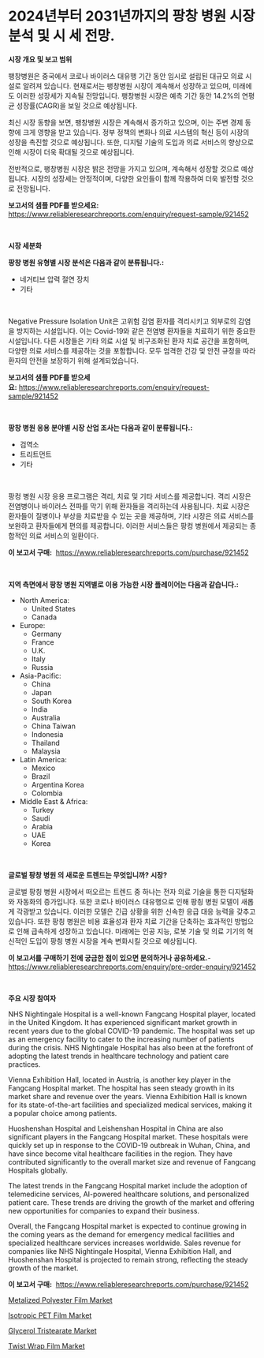 <p><h1>2024년부터 2031년까지의 팡창 병원 시장 분석 및 시 세 전망.</h1></p><p><strong>시장 개요 및 보고 범위</strong></p>
<p><p>팽창병원은 중국에서 코로나 바이러스 대유행 기간 동안 임시로 설립된 대규모 의료 시설로 알려져 있습니다. 현재로서는 팽창병원 시장이 계속해서 성장하고 있으며, 미래에도 이러한 성장세가 지속될 전망입니다. 팽창병원 시장은 예측 기간 동안 14.2%의 연평균 성장률(CAGR)을 보일 것으로 예상됩니다. </p><p>최신 시장 동향을 보면, 팽창병원 시장은 계속해서 증가하고 있으며, 이는 주변 경제 동향에 크게 영향을 받고 있습니다. 정부 정책의 변화나 의료 시스템의 혁신 등이 시장의 성장을 촉진할 것으로 예상됩니다. 또한, 디지털 기술의 도입과 의료 서비스의 향상으로 인해 시장이 더욱 확대될 것으로 예상됩니다.</p><p>전반적으로, 팽창병원 시장은 밝은 전망을 가지고 있으며, 계속해서 성장할 것으로 예상됩니다. 시장의 성장세는 안정적이며, 다양한 요인들이 함께 작용하여 더욱 발전할 것으로 전망됩니다.</p></p>
<p><strong>보고서의 샘플 PDF를 받으세요:</strong> <a href="https://www.reliableresearchreports.com/enquiry/request-sample/921452">https://www.reliableresearchreports.com/enquiry/request-sample/921452</a></p>
<p>&nbsp;</p>
<p><strong>시장 세분화</strong></p>
<p><strong>팡창 병원 유형별 시장 분석은 다음과 같이 분류됩니다.:</strong></p>
<p><ul><li>네거티브 압력 절연 장치</li><li>기타</li></ul></p>
<p>&nbsp;</p>
<p><p>Negative Pressure Isolation Unit은 고위험 감염 환자를 격리시키고 외부로의 감염을 방지하는 시설입니다. 이는 Covid-19와 같은 전염병 환자들을 치료하기 위한 중요한 시설입니다. 다른 시장들은 기타 의료 시설 및 비구조화된 환자 치료 공간을 포함하며, 다양한 의료 서비스를 제공하는 것을 포함합니다. 모두 엄격한 건강 및 안전 규정을 따라 환자의 안전을 보장하기 위해 설계되었습니다.</p></p>
<p><strong>보고서의 샘플 PDF를 받으세요:</strong>&nbsp;<a href="https://www.reliableresearchreports.com/enquiry/request-sample/921452">https://www.reliableresearchreports.com/enquiry/request-sample/921452</a></p>
<p>&nbsp;</p>
<p><strong> 팡창 병원 응용 분야별 시장 산업 조사는 다음과 같이 분류됩니다.:</strong></p>
<p><ul><li>검역소</li><li>트리트먼트</li><li>기타</li></ul></p>
<p>&nbsp;</p>
<p><p>팡컹 병원 시장 응용 프로그램은 격리, 치료 및 기타 서비스를 제공합니다. 격리 시장은 전염병이나 바이러스 전파를 막기 위해 환자들을 격리하는데 사용됩니다. 치료 시장은 환자들이 질병이나 부상을 치료받을 수 있는 곳을 제공하며, 기타 시장은 의료 서비스를 보완하고 환자들에게 편의를 제공합니다. 이러한 서비스들은 팡컹 병원에서 제공되는 종합적인 의료 서비스의 일환이다.</p></p>
<p><strong>이 보고서 구매:</strong>&nbsp; <a href="https://www.reliableresearchreports.com/purchase/921452">https://www.reliableresearchreports.com/purchase/921452</a></p>
<p>&nbsp;</p>
<p><strong>지역 측면에서 팡창 병원 지역별로 이용 가능한 시장 플레이어는 다음과 같습니다.:</strong></p>
<p><ul>
    <li>
        North America:
        <ul>
            <li>United States</li>
            <li>Canada</li>
        </ul>
    </li>
    <li>
        Europe:
        <ul>
            <li>Germany</li>
            <li>France</li>
            <li>U.K.</li>
            <li>Italy</li>
            <li>Russia</li>
        </ul>
    </li>
    <li>
        Asia-Pacific:
        <ul>
            <li>China</li>
            <li>Japan</li>
            <li>South Korea</li>
            <li>India</li>
            <li>Australia</li>
            <li>China Taiwan</li>
            <li>Indonesia</li>
            <li>Thailand</li>
            <li>Malaysia</li>
        </ul>
    </li>
    <li>
        Latin America:
        <ul>
            <li>Mexico</li>
            <li>Brazil</li>
            <li>Argentina Korea</li>
            <li>Colombia</li>
        </ul>
    </li>
    <li>
        Middle East & Africa:
        <ul>
            <li>Turkey</li>
            <li>Saudi</li>
            <li>Arabia</li>
            <li>UAE</li>
            <li>Korea</li>
        </ul>
    </li>
    </ul></p>
<p>&nbsp;</p>
<p><strong>글로벌 팡창 병원 의 새로운 트렌드는 무엇입니까? 시장?</strong></p>
<p><p>글로벌 팡칑 병원 시장에서 떠오르는 트렌드 중 하나는 전자 의료 기술을 통한 디지털화와 자동화의 증가입니다. 또한 코로나 바이러스 대유행으로 인해 팡칑 병원 모델이 새롭게 각광받고 있습니다. 이러한 모델은 긴급 상황을 위한 신속한 응급 대응 능력을 갖추고 있습니다. 또한 팡칑 병원은 비용 효율성과 환자 치료 기간을 단축하는 효과적인 방법으로 인해 급속하게 성장하고 있습니다. 미래에는 인공 지능, 로봇 기술 및 의료 기기의 혁신적인 도입이 팡칑 병원 시장을 계속 변화시킬 것으로 예상됩니다.</p></p>
<p><strong>이 보고서를 구매하기 전에 궁금한 점이 있으면 문의하거나 공유하세요.</strong>- <a href="https://www.reliableresearchreports.com/enquiry/pre-order-enquiry/921452">https://www.reliableresearchreports.com/enquiry/pre-order-enquiry/921452</a></p>
<p>&nbsp;</p>
<p><strong>주요 시장 참여자</strong></p>
<p><p>NHS Nightingale Hospital is a well-known Fangcang Hospital player, located in the United Kingdom. It has experienced significant market growth in recent years due to the global COVID-19 pandemic. The hospital was set up as an emergency facility to cater to the increasing number of patients during the crisis. NHS Nightingale Hospital has also been at the forefront of adopting the latest trends in healthcare technology and patient care practices.</p><p>Vienna Exhibition Hall, located in Austria, is another key player in the Fangcang Hospital market. The hospital has seen steady growth in its market share and revenue over the years. Vienna Exhibition Hall is known for its state-of-the-art facilities and specialized medical services, making it a popular choice among patients.</p><p>Huoshenshan Hospital and Leishenshan Hospital in China are also significant players in the Fangcang Hospital market. These hospitals were quickly set up in response to the COVID-19 outbreak in Wuhan, China, and have since become vital healthcare facilities in the region. They have contributed significantly to the overall market size and revenue of Fangcang Hospitals globally.</p><p>The latest trends in the Fangcang Hospital market include the adoption of telemedicine services, AI-powered healthcare solutions, and personalized patient care. These trends are driving the growth of the market and offering new opportunities for companies to expand their business.</p><p>Overall, the Fangcang Hospital market is expected to continue growing in the coming years as the demand for emergency medical facilities and specialized healthcare services increases worldwide. Sales revenue for companies like NHS Nightingale Hospital, Vienna Exhibition Hall, and Huoshenshan Hospital is projected to remain strong, reflecting the steady growth of the market.</p></p>
<p><strong>이 보고서 구매:</strong>&nbsp;&nbsp;<a href="https://www.reliableresearchreports.com/purchase/921452">https://www.reliableresearchreports.com/purchase/921452</a></p>
<p><p><a href="https://github.com/juancolorado15/Market-Research-Report-List-1/blob/main/metalized-polyester-film-market.md">Metalized Polyester Film Market</a></p><p><a href="https://github.com/mahnoor2003/Market-Research-Report-List-3/blob/main/isotropic-pet-film-market.md">Isotropic PET Film Market</a></p><p><a href="https://github.com/Glendatilghmankmgz0rbhwpy/Market-Research-Report-List-1/blob/main/glycerol-tristearate-market.md">Glycerol Tristearate Market</a></p><p><a href="https://github.com/BryceTownsendr/Market-Research-Report-List-3/blob/main/twist-wrap-film-market.md">Twist Wrap Film Market</a></p></p>
